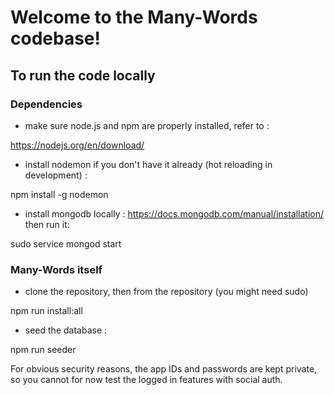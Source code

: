 # Welcome to the Many-Words codebase!

## To run the code locally

### Dependencies
* make sure node.js and npm are properly installed, refer to : 

https://nodejs.org/en/download/
* install nodemon if you don't have it already (hot reloading in development) :

npm install -g nodemon
* install mongodb locally :
https://docs.mongodb.com/manual/installation/
then run it: 

sudo service mongod start

### Many-Words itself
* clone the repository, then from the repository (you might need sudo)

npm run install:all
* seed the database :

npm run seeder

For obvious security reasons, the app IDs and passwords are kept private, so you cannot for now test the logged in features with social auth.
